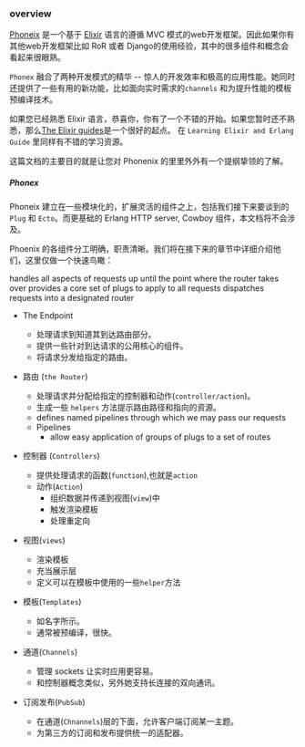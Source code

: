 
### overview

[Phoneix](http://www.phoenixframework.org/) 是一个基于 [Elixir](http://elixir-lang.org/) 语言的遵循 MVC 模式的web开发框架。因此如果你有其他web开发框架比如 RoR 或者 Django的使用经验，其中的很多组件和概念会看起来很眼熟。

`Phonex` 融合了两种开发模式的精华 -- 惊人的开发效率和极高的应用性能。她同时还提供了一些有用的新功能，比如面向实时需求的`channels` 和为提升性能的模板预编译技术。

如果您已经熟悉 Elixir 语言，恭喜你，你有了一个不错的开始。如果您暂时还不熟悉，那么[The Elixir guides](http://elixir-lang.org/getting-started/introduction.html)是一个很好的起点。 在 `Learning Elixir and Erlang Guide` 里同样有不错的学习资源。

这篇文档的主要目的就是让您对 Phonenix 的里里外外有一个提纲挚领的了解。

##### Phonex
Phoneix 建立在一些模块化的，扩展灵活的组件之上，包括我们接下来要谈到的 `Plug` 和 `Ecto`。而更基础的 Erlang HTTP server, Cowboy 组件，本文档将不会涉及。

Phoenix 的各组件分工明确，职责清晰。我们将在接下来的章节中详细介绍他们，这里仅做一个快速鸟瞰：


handles all aspects of requests up until the point where the router takes over
provides a core set of plugs to apply to all requests
dispatches requests into a designated router

* The Endpoint
    *  处理请求到知道其到达路由部分。
    *  提供一些针对到达请求的公用核心的组件。
    *  将请求分发给指定的路由。

* 路由 (`the Router`)
    *  处理请求并分配给指定的控制器和动作(`controller/action`)。
    *  生成一些 `helpers` 方法提示路由路径和指向的资源。
    *  defines named pipelines through which we may pass our requests
    *  Pipelines
       * allow easy application of groups of plugs to a set of routes

* 控制器 (`Controllers`)
    *  提供处理请求的函数(`function`),也就是`action`
    *  动作(`Action`)
       *  组织数据并传递到视图(`view`)中
       *  触发渲染模板
       *  处理重定向

* 视图(`views`)
   * 渲染模板
   * 充当展示层
   * 定义可以在模板中使用的一些`helper`方法

* 模板(`Templates`)
   * 如名字所示。
   * 通常被预编译，很快。

* 通道(`Channels`)
   * 管理 sockets 让实时应用更容易。
   * 和控制器概念类似，另外她支持长连接的双向通讯。

* 订阅发布(`PubSub`)
   * 在通道(`Chnannels`)层的下面，允许客户端订阅某一主题。
   * 为第三方的订阅和发布提供统一的适配器。
